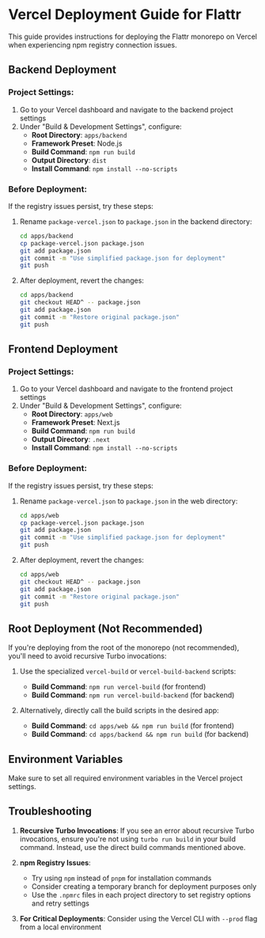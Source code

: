 # Vercel Deployment Guide for Flattr

This guide provides instructions for deploying the Flattr monorepo on Vercel when experiencing npm registry connection issues.

## Backend Deployment

### Project Settings:

1. Go to your Vercel dashboard and navigate to the backend project settings
2. Under "Build & Development Settings", configure:
   - **Root Directory**: `apps/backend`
   - **Framework Preset**: Node.js
   - **Build Command**: `npm run build`
   - **Output Directory**: `dist`
   - **Install Command**: `npm install --no-scripts`

### Before Deployment:

If the registry issues persist, try these steps:

1. Rename `package-vercel.json` to `package.json` in the backend directory:
   ```bash
   cd apps/backend
   cp package-vercel.json package.json
   git add package.json
   git commit -m "Use simplified package.json for deployment"
   git push
   ```

2. After deployment, revert the changes:
   ```bash
   cd apps/backend
   git checkout HEAD^ -- package.json
   git add package.json
   git commit -m "Restore original package.json"
   git push
   ```

## Frontend Deployment

### Project Settings:

1. Go to your Vercel dashboard and navigate to the frontend project settings
2. Under "Build & Development Settings", configure:
   - **Root Directory**: `apps/web`
   - **Framework Preset**: Next.js
   - **Build Command**: `npm run build`
   - **Output Directory**: `.next`
   - **Install Command**: `npm install --no-scripts`

### Before Deployment:

If the registry issues persist, try these steps:

1. Rename `package-vercel.json` to `package.json` in the web directory:
   ```bash
   cd apps/web
   cp package-vercel.json package.json
   git add package.json
   git commit -m "Use simplified package.json for deployment"
   git push
   ```

2. After deployment, revert the changes:
   ```bash
   cd apps/web
   git checkout HEAD^ -- package.json
   git add package.json
   git commit -m "Restore original package.json"
   git push
   ```

## Root Deployment (Not Recommended)

If you're deploying from the root of the monorepo (not recommended), you'll need to avoid recursive Turbo invocations:

1. Use the specialized `vercel-build` or `vercel-build-backend` scripts:
   - **Build Command**: `npm run vercel-build` (for frontend)
   - **Build Command**: `npm run vercel-build-backend` (for backend)

2. Alternatively, directly call the build scripts in the desired app:
   - **Build Command**: `cd apps/web && npm run build` (for frontend)
   - **Build Command**: `cd apps/backend && npm run build` (for backend)

## Environment Variables

Make sure to set all required environment variables in the Vercel project settings.

## Troubleshooting

1. **Recursive Turbo Invocations**: If you see an error about recursive Turbo invocations, ensure you're not using `turbo run build` in your build command. Instead, use the direct build commands mentioned above.

2. **npm Registry Issues**: 
   - Try using `npm` instead of `pnpm` for installation commands
   - Consider creating a temporary branch for deployment purposes only
   - Use the `.npmrc` files in each project directory to set registry options and retry settings

3. **For Critical Deployments**: Consider using the Vercel CLI with `--prod` flag from a local environment